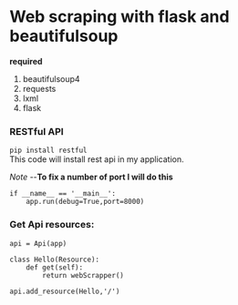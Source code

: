# Web scraping with flask and beautifulsoup

**required**
1. beautifulsoup4
2. requests
3. lxml
4. flask

### RESTful API
```pip install restful``` <br>
This code will install rest api in my application.

*Note* --**To fix a number of port I will do this**
```
if __name__ == '__main__':
    app.run(debug=True,port=8000)
```

### Get Api resources:
```
api = Api(app)

class Hello(Resource):
    def get(self):
        return webScrapper()

api.add_resource(Hello,'/')

```

